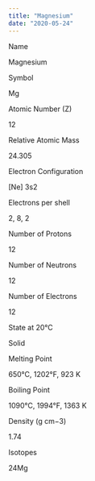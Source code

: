 ```yaml
---
title: "Magnesium"
date: "2020-05-24"
---
```


Name

Magnesium

Symbol

Mg

Atomic Number (Z)

12

Relative Atomic Mass

24.305

Electron Configuration

\[Ne\] 3s2

Electrons per shell

2, 8, 2

Number of Protons

12

Number of Neutrons

12

Number of Electrons

12

State at 20°C

Solid

Melting Point

650°C, 1202°F, 923 K

Boiling Point

1090°C, 1994°F, 1363 K

Density (g cm−3)

1.74

Isotopes

24Mg

